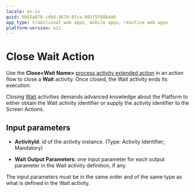 ```yaml
---
locale: en-us
guid: 9b85a078-cdb8-467d-8fca-001f5f88b4a0
app_type: traditional web apps, mobile apps, reactive web apps
platform-version: o11
---
```


# Close Wait Action

Use the **Close&lt;Wait Name&gt;** [process activity extended action](intro.md) in an action flow to close a **Wait** activity. Once closed, the Wait activity ends its execution.

<div class="warning" markdown="1">

Closing [Wait](<../../../ref/lang/auto/class-wait.md>) activities demands advanced knowledge about the Platform to either obtain the Wait activity identifier or supply the activity identifier to the Screen Actions.

</div>

## Input parameters

* **ActivityId**: id of the activity instance. (Type: Activity Identifier; Mandatory)

* **Wait Output Parameters**: one input parameter for each output parameter in the Wait activity definition, if any.

<div class="warning" markdown="1">

The input parameters must be in the same order and of the same type as what is defined in the Wait activity.

</div>
